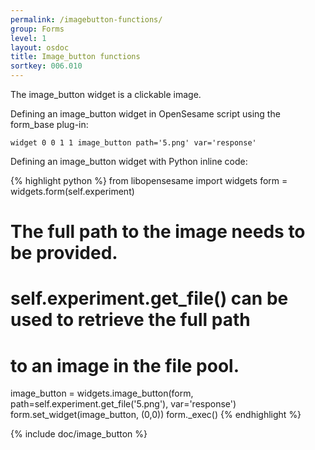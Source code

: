```yaml
---
permalink: /imagebutton-functions/
group: Forms
level: 1
layout: osdoc
title: Image_button functions
sortkey: 006.010
---
```


The image_button widget is a clickable image.

Defining an image_button widget in OpenSesame script using the form_base plug-in:

	widget 0 0 1 1 image_button path='5.png' var='response'

Defining an image_button widget with Python inline code:

{% highlight python %}
from libopensesame import widgets
form = widgets.form(self.experiment)
# The full path to the image needs to be provided.
# self.experiment.get_file() can be used to retrieve the full path
# to an image in the file pool.
image_button = widgets.image_button(form, path=self.experiment.get_file('5.png'), var='response')
form.set_widget(image_button, (0,0))
form._exec()
{% endhighlight %}

{% include doc/image_button %}